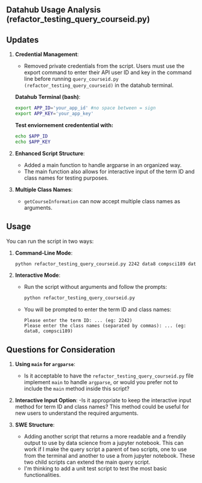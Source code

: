 ## Datahub Usage Analysis (refactor_testing_query_courseid.py)

## Updates

1. **Credential Management**:
   - Removed private credentials from the script. Users must use the export command to enter their API user ID and key in the command line before running `query_courseid.py (refactor_testing_query_courseid)` in the datahub terminal.

   **Datahub Terminal (bash)**:
   ```bash
   export APP_ID='your_app_id' #no space between = sign
   export APP_KEY='your_app_key'
   ```
    **Test enviornement credentential with:**
    ```bash
    echo $APP_ID 
    echo $APP_KEY
   ```


3. **Enhanced Script Structure**:

    - Added a main function to handle argparse in an organized way.
    - The main function also allows for interactive input of the term ID and class names for testing purposes.

4. **Multiple Class Names**:

    - `getCourseInformation` can now accept multiple class names as arguments.

## Usage

You can run the script in two ways:

1. **Command-Line Mode**:
    ```bash
    python refactor_testing_query_courseid.py 2242 data8 compsci189 data100 data140
    ```

2. **Interactive Mode**:
    - Run the script without arguments and follow the prompts:
        ```bash
        python refactor_testing_query_courseid.py
        ```

    - You will be prompted to enter the term ID and class names:
        ```text
        Please enter the term ID: ... (eg: 2242)
        Please enter the class names (separated by commas): ... (eg: data8, compsci189)
        ```
## Questions for Consideration

1. **Using `main` for `argparse`**:
    - Is it acceptable to have the `refactor_testing_query_courseid.py` file implement `main` to handle `argparse`, or would  you prefer not to include the `main` method inside this script?


2. **Interactive Input Option**:
    -Is it appropriate to keep the interactive input method for term ID and class names? This method could be useful for new users to understand the required arguments.


4. **SWE Structure**:
    - Adding another script that returns a more readable and a frendily output to use by data science from a jupyter notebook. This can work if I make the query script a parent of two scripts, one to use from the terminal and another to use a from jupyter notebook. These two child scripts can extend the main query script.
    - I'm thinking to add a unit test script to test the most basic functionalities.